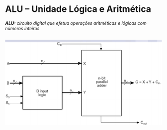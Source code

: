 # __ALU – Unidade Lógica e Aritmética__
###### __ALU:__ circuito digital que efetua operações aritméticas e lógicas com números inteiros
![ALU](https://github.com/SofiaRomeiro/A01S01/blob/master/SD/images/ALU.png)
